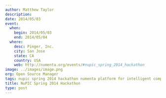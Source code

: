 ```yaml
---
author: Matthew Taylor
description:
date: 2014/05/03
event:
  when:
    begin: 2014/05/03
    end: 2014/05/04
  where:
    desc: Pinger, Inc.
    city: San Jose
    state: CA
    country: USA
    web: http://numenta.org/events/#nupic_spring_2014_hackathon
image: ../images/image.png
org: Open Source Manager
tags: nupic spring 2014 hackathon numenta platform for intelligent computing open source
title: NuPIC Spring 2014 Hackathon
type: post
---
```

